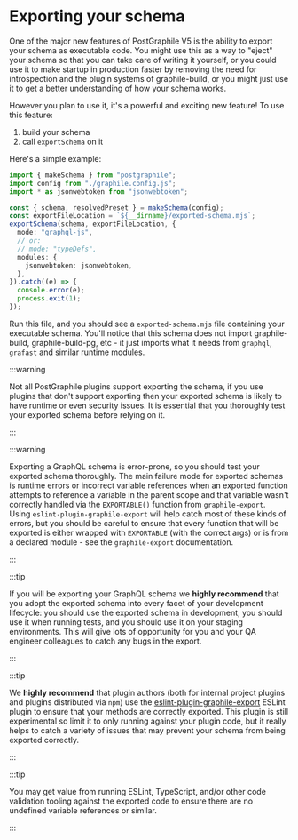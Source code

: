 # Exporting your schema

One of the major new features of PostGraphile V5 is the ability to export your
schema as executable code. You might use this as a way to "eject" your schema so
that you can take care of writing it yourself, or you could use it to make
startup in production faster by removing the need for introspection and the
plugin systems of graphile-build, or you might just use it to get a better
understanding of how your schema works.

However you plan to use it, it's a powerful and exciting new feature! To use
this feature:

1. build your schema
2. call `exportSchema` on it

Here's a simple example:

```ts
import { makeSchema } from "postgraphile";
import config from "./graphile.config.js";
import * as jsonwebtoken from "jsonwebtoken";

const { schema, resolvedPreset } = makeSchema(config);
const exportFileLocation = `${__dirname}/exported-schema.mjs`;
exportSchema(schema, exportFileLocation, {
  mode: "graphql-js",
  // or:
  // mode: "typeDefs",
  modules: {
    jsonwebtoken: jsonwebtoken,
  },
}).catch((e) => {
  console.error(e);
  process.exit(1);
});
```

Run this file, and you should see a `exported-schema.mjs` file containing your
executable schema. You'll notice that this schema does not import
graphile-build, graphile-build-pg, etc - it just imports what it needs from
`graphql`, `grafast` and similar runtime modules.

:::warning

Not all PostGraphile plugins support exporting the schema, if you use plugins
that don't support exporting then your exported schema is likely to have
runtime or even security issues. It is essential that you thoroughly test
your exported schema before relying on it.

:::

:::warning

Exporting a GraphQL schema is error-prone, so you should test your exported
schema thoroughly. The main failure mode for exported schemas is runtime errors
or incorrect variable references when an exported function attempts to
reference a variable in the parent scope and that variable wasn't correctly
handled via the `EXPORTABLE()` function from `graphile-export`. Using
`eslint-plugin-graphile-export` will help catch most of these kinds of errors,
but you should be careful to ensure that every function that will be exported
is either wrapped with `EXPORTABLE` (with the correct args) or is from a
declared module - see the `graphile-export` documentation.

:::

:::tip

If you will be exporting your GraphQL schema we **highly recommend** that you
adopt the exported schema into every facet of your development lifecycle: you
should use the exported schema in development, you should use it when running
tests, and you should use it on your staging environments. This will give lots
of opportunity for you and your QA engineer colleagues to catch any bugs in the
export.

:::

:::tip

We **highly recommend** that plugin authors (both for internal project plugins
and plugins distributed via `npm`) use the
[eslint-plugin-graphile-export](http://www.npmjs.com/package/eslint-plugin-graphile-export)
ESLint plugin to ensure that your methods are correctly exported. This plugin
is still experimental so limit it to only running against your plugin code, but
it really helps to catch a variety of issues that may prevent your schema from
being exported correctly.

:::

:::tip

You may get value from running ESLint, TypeScript, and/or other code validation
tooling against the exported code to ensure there are no undefined variable
references or similar.

:::
